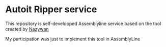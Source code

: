 # Autoit Ripper service
This repository is self-developped Assemblyline service based on the tool created by [Nazywan](https://github.com/nazywam/AutoIt-Ripper)

My participation was just to implement this tool in AssemblyLine
